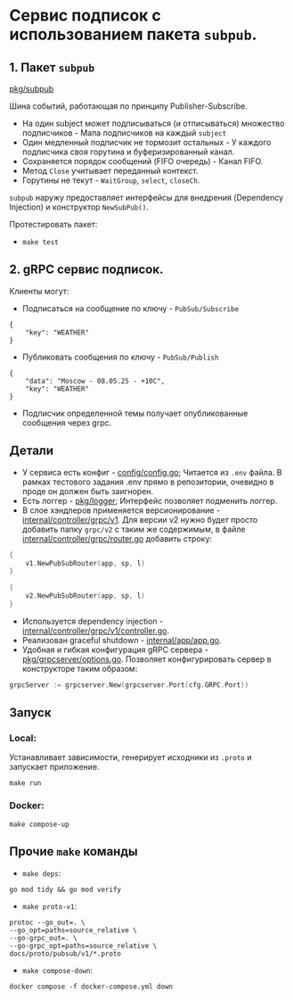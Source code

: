 # Сервис подписок с использованием пакета `subpub`.


## 1. Пакет `subpub`
[pkg/subpub](https://github.com/andreyxaxa/PubSub_gRPC_Service/tree/main/pkg/subpub)

Шина событий, работающая по принципу Publisher-Subscribe.
- На один subject может подписываться (и отписываться) множество подписчиков - Мапа подписчиков на каждый `subject`
- Один медленный подписчик не тормозит остальных - У каждого подписчика своя горутина и буферизированный канал.
- Сохраняется порядок сообщений (FIFO очередь) - Канал FIFO.
- Метод `Close` учитывает переданный контекст.
- Горутины не текут - `WaitGroup`, `select`, `closeCh`.

`subpub` наружу предоставляет интерфейсы для внедрения (Dependency Injection) и конструктор `NewSubPub()`.

Протестировать пакет:
- `make test`

## 2. gRPC сервис подписок.
Клиенты могут:
- Подписаться на сообщение по ключу - `PubSub/Subscribe`
```
{
	"key": "WEATHER"
}
```
- Публиковать сообщения по ключу - `PubSub/Publish`
```
{
	"data": "Moscow - 08.05.25 - +10C",
	"key": "WEATHER"
}
```
- Подписчик определенной темы получает опубликованные сообщения через grpc.

## Детали 

- У сервиса есть конфиг - [config/config.go](https://github.com/andreyxaxa/PubSub_gRPC_Service/blob/main/config/config.go); Читается из `.env` файла. В рамках тестового задания .env прямо в репозитории, очевидно в проде он должен быть заигнорен.
- Есть логгер - [pkg/logger](https://github.com/andreyxaxa/PubSub_gRPC_Service/tree/main/pkg/logger); Интерфейс позволяет подменить логгер.
- В слое хэндлеров применяется версионирование - [internal/controller/grpc/v1](https://github.com/andreyxaxa/PubSub_gRPC_Service/tree/main/internal/controller/grpc/v1).
  Для версии v2 нужно будет просто добавить папку `grpc/v2` с таким же содержимым, в файле [internal/controller/grpc/router.go](https://github.com/andreyxaxa/PubSub_gRPC_Service/blob/main/internal/controller/grpc/router.go) добавить строку:
```go
{
    v1.NewPubSubRouter(app, sp, l)
}

{
    v2.NewPubSubRouter(app, sp, l)
}
```
- Используется dependency injection - [internal/controller/grpc/v1/controller.go](https://github.com/andreyxaxa/PubSub_gRPC_Service/blob/main/internal/controller/grpc/v1/controller.go).
- Реализован graceful shutdown - [internal/app/app.go](https://github.com/andreyxaxa/PubSub_gRPC_Service/blob/main/internal/app/app.go).
- Удобная и гибкая конфигурация gRPC сервера - [pkg/grpcserver/options.go](https://github.com/andreyxaxa/PubSub_gRPC_Service/blob/main/pkg/grpcserver/options.go).
  Позволяет конфигурировать сервер в конструкторе таким образом:
```go
grpcServer := grpcserver.New(grpcserver.Port(cfg.GRPC.Port))
```

## Запуск

### Local:
Устанавливает зависимости, генерирует исходники из `.proto` и запускает приложение. 
```
make run
```

### Docker:
```
make compose-up
```

## Прочие `make` команды
- `make deps`:
```
go mod tidy && go mod verify
```
- `make proto-v1`:
```
protoc --go_out=. \
--go_opt=paths=source_relative \
--go-grpc_out=. \
--go-grpc_opt=paths=source_relative \
docs/proto/pubsub/v1/*.proto
```
- `make compose-down`:
```
docker compose -f docker-compose.yml down
```
